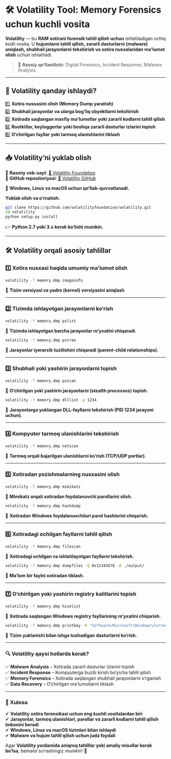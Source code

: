 # **🛠 Volatility Tool: Memory Forensics uchun kuchli vosita**  

**Volatility** — bu **RAM xotirani forensik tahlil qilish uchun** ishlatiladigan ochiq kodli vosita. U **hujumlarni tahlil qilish, zararli dasturlarni (malware) aniqlash, shubhali jarayonlarni tekshirish va xotira nusxalaridan ma'lumot olish** uchun ishlatiladi.  

> 📌 **Asosiy qo‘llanilishi:** Digital Forensics, Incident Response, Malware Analysis  

---

## **📌 Volatility qanday ishlaydi?**
1️⃣ **Xotira nusxasini olish (Memory Dump yaratish)**  
2️⃣ **Shubhali jarayonlar va ularga bog‘liq obyektlarni tekshirish**  
3️⃣ **Xotirada saqlangan maxfiy ma'lumotlar yoki zararli kodlarni tahlil qilish**  
4️⃣ **Rootkitlar, keyloggerlar yoki boshqa zararli dasturlar izlarini topish**  
5️⃣ **O‘chirilgan fayllar yoki tarmoq ulanishlarini tiklash**  

---

## **📥 Volatility’ni yuklab olish**  
🔹 **Rasmiy veb-sayt**: [🔗 Volatility Foundation](https://www.volatilityfoundation.org/)  
🔹 **GitHub repositoriyasi**: [🔗 Volatility GitHub](https://github.com/volatilityfoundation/volatility)  

📌 **Windows, Linux va macOS uchun qo‘llab-quvvatlanadi.**  

**Yuklab olish va o‘rnatish:**  
```bash
git clone https://github.com/volatilityfoundation/volatility.git
cd volatility
python setup.py install
```
👉 **Python 2.7 yoki 3.x kerak bo‘lishi mumkin.**  

---

## **🛠 Volatility orqali asosiy tahlillar**  

### **1️⃣ Xotira nusxasi haqida umumiy ma'lumot olish**  
```bash
volatility -f memory.dmp imageinfo
```
📌 **Tizim versiyasi va yadro (kernel) versiyasini aniqlash**  

---

### **2️⃣ Tizimda ishlayotgan jarayonlarni ko‘rish**  
```bash
volatility -f memory.dmp pslist
```
📌 **Tizimda ishlayotgan barcha jarayonlar ro‘yxatini chiqaradi.**  

```bash
volatility -f memory.dmp pstree
```
📌 **Jarayonlar iyerarxik tuzilishini chiqaradi (parent-child relationships).**  

---

### **3️⃣ Shubhali yoki yashirin jarayonlarni topish**  
```bash
volatility -f memory.dmp psscan
```
📌 **O‘chirilgan yoki yashirin jarayonlarni (stealth processes) topish.**  

```bash
volatility -f memory.dmp dlllist -p 1234
```
📌 **Jarayonlarga yuklangan DLL-fayllarni tekshirish (PID 1234 jarayoni uchun).**  

---

### **4️⃣ Kompyuter tarmoq ulanishlarini tekshirish**  
```bash
volatility -f memory.dmp netscan
```
📌 **Tarmoq orqali bajarilgan ulanishlarni ko‘rish (TCP/UDP portlar).**  

---

### **5️⃣ Xotiradan yozishmalarning nusxasini olish**  
```bash
volatility -f memory.dmp mimikatz
```
📌 **Mimikatz orqali xotiradan foydalanuvchi parollarini olish.**  

```bash
volatility -f memory.dmp hashdump
```
📌 **Xotiradan Windows foydalanuvchilari parol hashlarini chiqarish.**  

---

### **6️⃣ Xotiradagi ochilgan fayllarni tahlil qilish**  
```bash
volatility -f memory.dmp filescan
```
📌 **Xotiradagi ochilgan va ishlatilayotgan fayllarni tekshirish.**  

```bash
volatility -f memory.dmp dumpfiles -Q 0x12345678 -D ./output/
```
📌 **Ma’lum bir faylni xotiradan tiklash.**  

---

### **7️⃣ O‘chirilgan yoki yashirin registry kalitlarini topish**  
```bash
volatility -f memory.dmp hivelist
```
📌 **Xotirada saqlangan Windows registry fayllarining ro‘yxatini chiqarish.**  

```bash
volatility -f memory.dmp printkey -K "Software\Microsoft\Windows\CurrentVersion\Run"
```
📌 **Tizim yuklanishi bilan ishga tushadigan dasturlarni ko‘rish.**  

---

### **🔍 Volatility qaysi hollarda kerak?**  
✅ **Malware Analysis** – Xotirada zararli dasturlar izlarini topish  
✅ **Incident Response** – Kompyuterga buzib kirish bo‘yicha tahlil qilish  
✅ **Memory Forensics** – Xotirada saqlangan shubhali jarayonlarni o‘rganish  
✅ **Data Recovery** – O‘chirilgan ma'lumotlarni tiklash  

---

### **📌 Xulosa**  
✔ **Volatility xotira forensikasi uchun eng kuchli vositalardan biri**  
✔ **Jarayonlar, tarmoq ulanishlari, parollar va zararli kodlarni tahlil qilish imkonini beradi**  
✔ **Windows, Linux va macOS tizimlari bilan ishlaydi**  
✔ **Malware va hujum tahlil qilish uchun juda foydali**  

Agar **Volatility yordamida aniqroq tahlillar yoki amaliy misollar kerak bo‘lsa**, bemalol so‘rashingiz mumkin! 🚀
